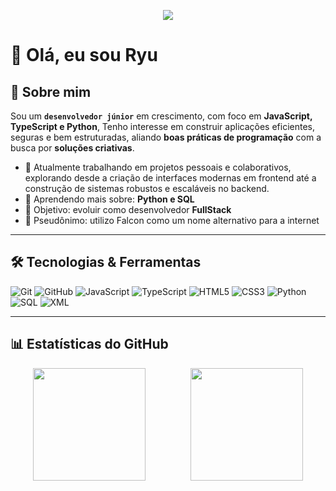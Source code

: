 <p align="center">
  <img src="https://64.media.tumblr.com/6f28c02739149306c775e1d027edfb1a/tumblr_patorchsbX1vjxiz1o1_400.gifv" />
</p>

# 👋 Olá, eu sou Ryu



## 🚀 Sobre mim
Sou um **`desenvolvedor júnior`** em crescimento, com foco em **JavaScript, TypeScript e Python**, 
Tenho interesse em construir aplicações eficientes, seguras e bem estruturadas, aliando **boas práticas de programação** com a busca por **soluções criativas**.  
- 💼 Atualmente trabalhando em projetos pessoais e colaborativos, explorando desde a criação de interfaces modernas em frontend até a construção de sistemas robustos e escaláveis no backend.
- 🌱 Aprendendo mais sobre: **Python e SQL**  
- 🎯 Objetivo: evoluir como desenvolvedor **FullStack**
- 🤖 Pseudônimo: utilizo Falcon como um nome alternativo para a internet


---

## 🛠️ Tecnologias & Ferramentas
![Git](https://img.shields.io/badge/-Git-F05032?style=flat&logo=git&logoColor=white)
![GitHub](https://img.shields.io/badge/-GitHub-181717?style=flat&logo=github)
![JavaScript](https://img.shields.io/badge/-JavaScript-F7DF1E?style=flat&logo=javascript&logoColor=black)
![TypeScript](https://img.shields.io/badge/-TypeScript-3178C6?style=flat&logo=typescript&logoColor=white)
![HTML5](https://img.shields.io/badge/-HTML5-E34F26?style=flat&logo=html5&logoColor=white)
![CSS3](https://img.shields.io/badge/-CSS3-1572B6?style=flat&logo=css3)
![Python](https://img.shields.io/badge/-Python-3776AB?style=flat&logo=python&logoColor=white)
![SQL](https://img.shields.io/badge/-SQL-336791?style=flat&logo=postgresql&logoColor=white)
![XML](https://img.shields.io/badge/-XML-8A2BE2?style=flat&logo=w3c&logoColor=white)

---

## 📊 Estatísticas do GitHub

<div style="display: flex; justify-content: space-around;">
    <img height="180em" src="https://github-readme-stats.vercel.app/api?username=ryuclover&show_icons=true&layout=compact&theme=radical&cache_seconds=3600"/>
    <img height="180em" src="https://github-readme-stats.vercel.app/api/top-langs/?username=ryuclover&layout=compact&theme=radical&cache_seconds=3600"/>
</div>

